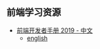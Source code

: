 ## 前端学习资源

* [前端开发者手册 2019 - 中文](https://www.yuque.com/ysfe/ykx/fedhb)
  * [english](https://frontendmasters.com/books/front-end-handbook/2019/)